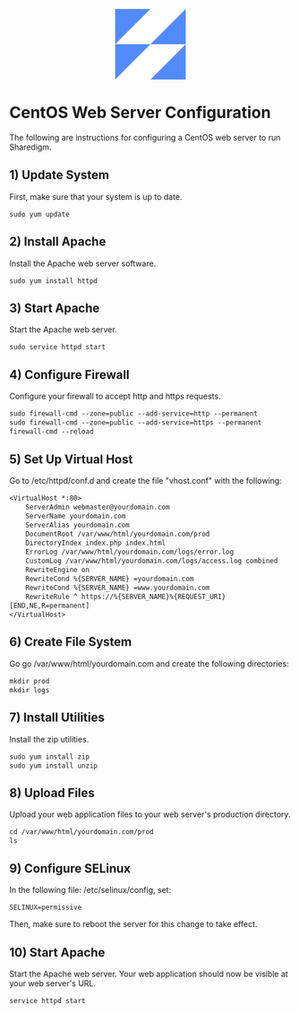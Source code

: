 <p align="center">
  <div align="center">
    <img src="../images/logos/sharedigm-icon.svg" alt="Logo" style="width:25%">
  </div>
</p>

# CentOS Web Server Configuration

The following are instructions for configuring a CentOS web server to run Sharedigm.

## 1) Update System

First, make sure that your system is up to date.

```
sudo yum update
```

## 2) Install Apache

Install the Apache web server software.

```
sudo yum install httpd
```

## 3) Start Apache

Start the Apache web server.

```
sudo service httpd start
```

## 4) Configure Firewall

Configure your firewall to accept http and https requests.

```
sudo firewall-cmd --zone=public --add-service=http --permanent
sudo firewall-cmd --zone=public --add-service=https --permanent
firewall-cmd --reload
```

## 5) Set Up Virtual Host

Go to /etc/httpd/conf.d and create the file "vhost.conf" with the following:

```
<VirtualHost *:80>
    ServerAdmin webmaster@yourdomain.com
    ServerName yourdomain.com
    ServerAlias yourdomain.com
    DocumentRoot /var/www/html/yourdomain.com/prod
    DirectoryIndex index.php index.html
    ErrorLog /var/www/html/yourdomain.com/logs/error.log
    CustomLog /var/www/html/yourdomain.com/logs/access.log combined
    RewriteEngine on
    RewriteCond %{SERVER_NAME} =yourdomain.com
    RewriteCond %{SERVER_NAME} =www.yourdomain.com
    RewriteRule ^ https://%{SERVER_NAME}%{REQUEST_URI} [END,NE,R=permanent]
</VirtualHost>
```

## 6) Create File System

Go go /var/www/html/yourdomain.com and create the following directories:

```
mkdir prod
mkdir logs
```

## 7) Install Utilities

Install the zip utilities.

```
sudo yum install zip
sudo yum install unzip
```

## 8) Upload Files

Upload your web application files to your web server's production directory.  

```
cd /var/www/html/yourdomain.com/prod
ls
```

## 9) Configure SELinux
In the following file: /etc/selinux/config, set:

```
SELINUX=permissive
```

Then, make sure to reboot the server for this change to take effect.

## 10) Start Apache

Start the Apache web server.  Your web application should now be visible at your web server's URL.

```
service httpd start
```